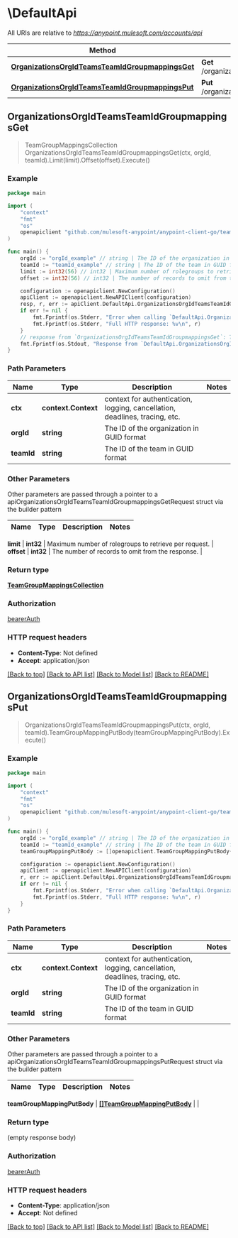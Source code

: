 # \DefaultApi

All URIs are relative to *https://anypoint.mulesoft.com/accounts/api*

Method | HTTP request | Description
------------- | ------------- | -------------
[**OrganizationsOrgIdTeamsTeamIdGroupmappingsGet**](DefaultApi.md#OrganizationsOrgIdTeamsTeamIdGroupmappingsGet) | **Get** /organizations/{orgId}/teams/{teamId}/groupmappings | 
[**OrganizationsOrgIdTeamsTeamIdGroupmappingsPut**](DefaultApi.md#OrganizationsOrgIdTeamsTeamIdGroupmappingsPut) | **Put** /organizations/{orgId}/teams/{teamId}/groupmappings | 



## OrganizationsOrgIdTeamsTeamIdGroupmappingsGet

> TeamGroupMappingsCollection OrganizationsOrgIdTeamsTeamIdGroupmappingsGet(ctx, orgId, teamId).Limit(limit).Offset(offset).Execute()





### Example

```go
package main

import (
    "context"
    "fmt"
    "os"
    openapiclient "github.com/mulesoft-anypoint/anypoint-client-go/team_group_mappings"
)

func main() {
    orgId := "orgId_example" // string | The ID of the organization in GUID format
    teamId := "teamId_example" // string | The ID of the team in GUID format
    limit := int32(56) // int32 | Maximum number of rolegroups to retrieve per request. (optional)
    offset := int32(56) // int32 | The number of records to omit from the response. (optional)

    configuration := openapiclient.NewConfiguration()
    apiClient := openapiclient.NewAPIClient(configuration)
    resp, r, err := apiClient.DefaultApi.OrganizationsOrgIdTeamsTeamIdGroupmappingsGet(context.Background(), orgId, teamId).Limit(limit).Offset(offset).Execute()
    if err != nil {
        fmt.Fprintf(os.Stderr, "Error when calling `DefaultApi.OrganizationsOrgIdTeamsTeamIdGroupmappingsGet``: %v\n", err)
        fmt.Fprintf(os.Stderr, "Full HTTP response: %v\n", r)
    }
    // response from `OrganizationsOrgIdTeamsTeamIdGroupmappingsGet`: TeamGroupMappingsCollection
    fmt.Fprintf(os.Stdout, "Response from `DefaultApi.OrganizationsOrgIdTeamsTeamIdGroupmappingsGet`: %v\n", resp)
}
```

### Path Parameters


Name | Type | Description  | Notes
------------- | ------------- | ------------- | -------------
**ctx** | **context.Context** | context for authentication, logging, cancellation, deadlines, tracing, etc.
**orgId** | **string** | The ID of the organization in GUID format | 
**teamId** | **string** | The ID of the team in GUID format | 

### Other Parameters

Other parameters are passed through a pointer to a apiOrganizationsOrgIdTeamsTeamIdGroupmappingsGetRequest struct via the builder pattern


Name | Type | Description  | Notes
------------- | ------------- | ------------- | -------------


 **limit** | **int32** | Maximum number of rolegroups to retrieve per request. | 
 **offset** | **int32** | The number of records to omit from the response. | 

### Return type

[**TeamGroupMappingsCollection**](TeamGroupMappingsCollection.md)

### Authorization

[bearerAuth](../README.md#bearerAuth)

### HTTP request headers

- **Content-Type**: Not defined
- **Accept**: application/json

[[Back to top]](#) [[Back to API list]](../README.md#documentation-for-api-endpoints)
[[Back to Model list]](../README.md#documentation-for-models)
[[Back to README]](../README.md)


## OrganizationsOrgIdTeamsTeamIdGroupmappingsPut

> OrganizationsOrgIdTeamsTeamIdGroupmappingsPut(ctx, orgId, teamId).TeamGroupMappingPutBody(teamGroupMappingPutBody).Execute()





### Example

```go
package main

import (
    "context"
    "fmt"
    "os"
    openapiclient "github.com/mulesoft-anypoint/anypoint-client-go/team_group_mappings"
)

func main() {
    orgId := "orgId_example" // string | The ID of the organization in GUID format
    teamId := "teamId_example" // string | The ID of the team in GUID format
    teamGroupMappingPutBody := []openapiclient.TeamGroupMappingPutBody{*openapiclient.NewTeamGroupMappingPutBody()} // []TeamGroupMappingPutBody |  (optional)

    configuration := openapiclient.NewConfiguration()
    apiClient := openapiclient.NewAPIClient(configuration)
    r, err := apiClient.DefaultApi.OrganizationsOrgIdTeamsTeamIdGroupmappingsPut(context.Background(), orgId, teamId).TeamGroupMappingPutBody(teamGroupMappingPutBody).Execute()
    if err != nil {
        fmt.Fprintf(os.Stderr, "Error when calling `DefaultApi.OrganizationsOrgIdTeamsTeamIdGroupmappingsPut``: %v\n", err)
        fmt.Fprintf(os.Stderr, "Full HTTP response: %v\n", r)
    }
}
```

### Path Parameters


Name | Type | Description  | Notes
------------- | ------------- | ------------- | -------------
**ctx** | **context.Context** | context for authentication, logging, cancellation, deadlines, tracing, etc.
**orgId** | **string** | The ID of the organization in GUID format | 
**teamId** | **string** | The ID of the team in GUID format | 

### Other Parameters

Other parameters are passed through a pointer to a apiOrganizationsOrgIdTeamsTeamIdGroupmappingsPutRequest struct via the builder pattern


Name | Type | Description  | Notes
------------- | ------------- | ------------- | -------------


 **teamGroupMappingPutBody** | [**[]TeamGroupMappingPutBody**](TeamGroupMappingPutBody.md) |  | 

### Return type

 (empty response body)

### Authorization

[bearerAuth](../README.md#bearerAuth)

### HTTP request headers

- **Content-Type**: application/json
- **Accept**: Not defined

[[Back to top]](#) [[Back to API list]](../README.md#documentation-for-api-endpoints)
[[Back to Model list]](../README.md#documentation-for-models)
[[Back to README]](../README.md)

